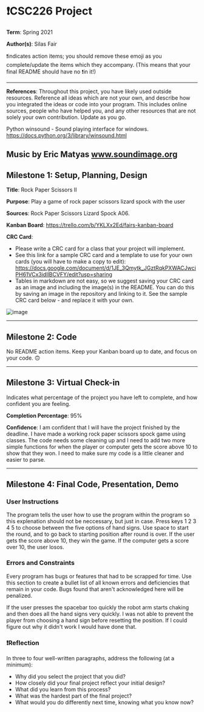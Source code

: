 # ❗CSC226 Project

**Term**: Spring 2021

**Author(s)**: Silas Fair

❗️indicates action items; you should remove these emoji as you complete/update the items which they accompany. (This means that your final README should have no ❗️in it!)

---

**References**: 
Throughout this project, you have likely used outside resources. Reference all ideas which are not your own, and describe how you integrated the ideas or code into your program. This includes online sources, people who have helped you, and any other resources that are not solely your own contribution. Update as you go.

Python winsound - Sound playing interface for windows.
https://docs.python.org/3/library/winsound.html

Music by Eric Matyas
www.soundimage.org
---

## Milestone 1: Setup, Planning, Design

**Title**: Rock Paper Scissors II

**Purpose**: Play a game of rock paper scissors lizard spock with the user

**Sources**:  Rock Paper Scissors Lizard Spock A06.

**Kanban Board**: https://trello.com/b/YKLXx2Ed/fairs-kanban-board

**CRC Card**:
  - Please write a CRC card for a class that your project will implement.
  - See this link for a sample CRC card and a template to
  use for your own cards (you will have to make a copy to edit): https://docs.google.com/document/d/1JE_3Qmytk_JGztRqkPXWACJwciPH61VCx3idIlBCVFY/edit?usp=sharing
  - Tables in markdown are not easy, so we suggest saving your CRC card
  as an image and including the image(s) in the README. You can do this
  by saving an image in the repository and linking to it. See the sample CRC card below - and replace it with your own.
  
![image](https://user-images.githubusercontent.com/78548914/110878955-20b95480-82aa-11eb-8629-b97a63d7e4f9.png)


---

## Milestone 2: Code

No README action items. Keep your Kanban board up to date, and focus on your code. 🙃

---

## Milestone 3: Virtual Check-in

Indicates what percentage of the project you have left to complete, and how confident you are feeling. 

**Completion Percentage**: 95%

**Confidence**: I am confident that I will have the project finished by the deadline. I have made a working rock paper scissors spock game using classes. The code needs some cleaning up and I need to add two more simple functions for when the player or computer gets the score above 10 to show that they won. I need to make sure my code is a little cleaner and easier to parse.

---

## Milestone 4: Final Code, Presentation, Demo

### User Instructions
The program tells the user how to use the program within the program so this explenation should not be neccessary, but just in case. 
Press keys 1 2 3 4 5 to choose between the five options of hand signs. 
Use space to start the round, and to go back to starting position after round is over.
If the user gets the score above 10, they win the game. If the computer gets a score over 10, the user losos.
 

### Errors and Constraints
Every program has bugs or features that had to be scrapped for time. Use this section to create a bullet list of all known errors and deficiencies that remain in your code. Bugs found that aren't acknowledged here will be penalized.

 If the user presses the spacebar too quickly the robot arm starts chaking and then does all the hand signs very quickly.
 I was not able to prevent the player from choosing a hand sign before resetting the position. If I could figure out why it didn't work I would have done that.

### ❗Reflection
In three to four well-written paragraphs, address the following (at a minimum):
- Why did you select the project that you did?
- How closely did your final project reflect your initial design?
- What did you learn from this process?
- What was the hardest part of the final project?
- What would you do differently next time, knowing what you know now?
